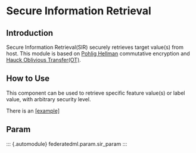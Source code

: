 Secure Information Retrieval
============================

Introduction
------------

Secure Information Retrieval(SIR) securely retrieves target value(s)
from host. This module is based on [Pohlig
Hellman](https://ee.stanford.edu/~hellman/publications/28.pdf)
commutative encryption and [Hauck Oblivious
Transfer(OT)](https://eprint.iacr.org/2017/1011).

How to Use
----------

This component can be used to retrieve specific feature value(s) or
label value, with arbitrary security level.

There is an
[\[example\]](../../../examples/pipeline/secure_information_retrieval)

Param
-----

::: {.automodule}
federatedml.param.sir\_param
:::
